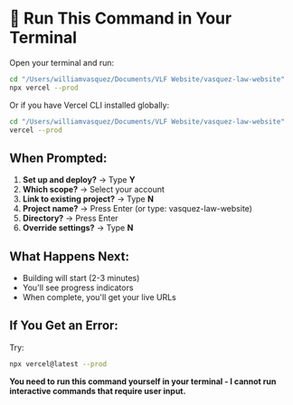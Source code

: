 # 🚀 Run This Command in Your Terminal

Open your terminal and run:

```bash
cd "/Users/williamvasquez/Documents/VLF Website/vasquez-law-website"
npx vercel --prod
```

Or if you have Vercel CLI installed globally:

```bash
cd "/Users/williamvasquez/Documents/VLF Website/vasquez-law-website"
vercel --prod
```

## When Prompted:

1. **Set up and deploy?** → Type **Y**
2. **Which scope?** → Select your account
3. **Link to existing project?** → Type **N**
4. **Project name?** → Press Enter (or type: vasquez-law-website)
5. **Directory?** → Press Enter
6. **Override settings?** → Type **N**

## What Happens Next:

- Building will start (2-3 minutes)
- You'll see progress indicators
- When complete, you'll get your live URLs

## If You Get an Error:

Try:

```bash
npx vercel@latest --prod
```

**You need to run this command yourself in your terminal - I cannot run interactive commands that require user input.**
